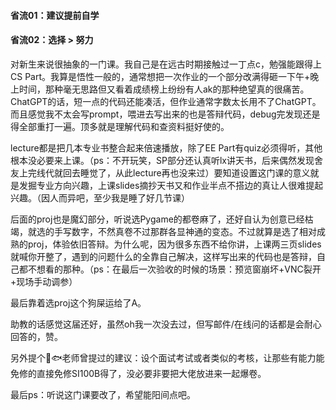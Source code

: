 #### 省流01：建议提前自学

#### 省流02：选择 $>$ 努力

对新生来说很抽象的一门课。我自己是在远古时期接触过一丁点c，勉强能跟得上CS Part。我算是悟性一般的，通常想把一次作业的一个部分改满得砸一下午+晚上时间，那种毫无思路但又看着成绩榜上纷纷有人ak的那种绝望真的很痛苦。ChatGPT的话，短一点的代码还能凑活，但作业通常字数太长用不了ChatGPT。而且感觉我不太会写prompt，喂进去写出来的也是答辩代码，debug完发现还是得全部重打一遍。顶多就是理解代码和查资料挺好使的。

lecture都是把几本专业书整合起来倍速播放，除了EE Part有quiz必须得听，其他根本没必要来上课。（ps：不开玩笑，SP部分还认真听lx讲天书，后来偶然发现舍友上完线代就回去睡觉了，从此lecture再也没来过）要知道设置这门课的意义就是发掘专业方向兴趣，上课slides摘抄天书又和作业半点不搭边的真让人很难提起兴趣。（因人而异吧，至少我是睡了好几节课）

后面的proj也是魔幻部分，听说选Pygame的都卷麻了，还好自认为创意已经枯竭，就选的手写数字，不然真卷不过那群各显神通的变态。不过就算是选了相对成熟的proj，体验依旧答辩。为什么呢，因为很多东西不给你讲，上课两三页slides就喊你开整了，遇到的问题什么的全靠自己解决，这样写出来的代码也是答辩，自己都不想看的那种。（ps：在最后一次验收的时候的场景：预览窗崩坏+VNC裂开+现场手动调参）

最后靠着选proj这个狗屎运给了A。

助教的话感觉这届还好，虽然oh我一次没去过，但写邮件/在线问的话都是会耐心回答的，赞。

另外提个🥄🐟老师曾提过的建议：设个面试考试或者类似的考核，让那些有能力能免修的直接免修SI100B得了，没必要非要把大佬放进来一起爆卷。

最后ps：听说这门课要改了，希望能阳间点吧。